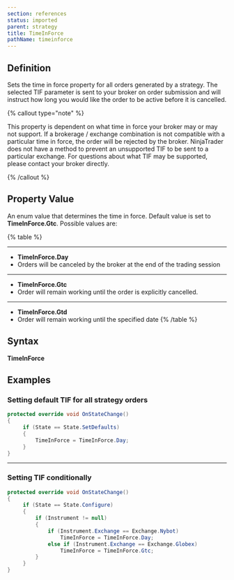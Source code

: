 ```yaml
---
section: references
status: imported
parent: strategy
title: TimeInForce
pathName: timeinforce
---
```


## Definition

Sets the time in force property for all orders generated by a strategy. The selected TIF parameter is sent to your broker on order submission and will instruct how long you would like the order to be active before it is cancelled.

{% callout type="note" %}

This property is dependent on what time in force your broker may or may not support. If a brokerage / exchange combination is not compatible with a particular time in force, the order will be rejected by the broker. NinjaTrader does not have a method to prevent an unsupported TIF to be sent to a particular exchange. For questions about what TIF may be supported, please contact your broker directly.

{% /callout %}

## Property Value

An enum value that determines the time in force. Default value is set to **TimeInForce.Gtc**. Possible values are:

{% table %}

---

* **TimeInForce.Day**
* Orders will be canceled by the broker at the end of the trading session

---

* **TimeInForce.Gtc**
* Order will remain working until the order is explicitly cancelled.

---

* **TimeInForce.Gtd**
* Order will remain working until the specified date
{% /table %}

## Syntax

**TimeInForce**

## Examples

### **Setting default TIF for all strategy orders**

```csharp
protected override void OnStateChange()
{
     if (State == State.SetDefaults)
     {
         TimeInForce = TimeInForce.Day;
     }
}
```

---

### **Setting TIF conditionally**

```csharp
protected override void OnStateChange()
{
     if (State == State.Configure)
     {
         if (Instrument != null)
         {
             if (Instrument.Exchange == Exchange.Nybot)
                 TimeInForce = TimeInForce.Day;
             else if (Instrument.Exchange == Exchange.Globex)
                 TimeInForce = TimeInForce.Gtc;
         }
     }
}
```
